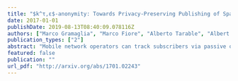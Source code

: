 ```yaml
---
title: "$k^τ,ε$-anonymity: Towards Privacy-Preserving Publishing of Spatiotemporal Trajectory Data"
date: 2017-01-01
publishDate: 2019-08-13T08:40:09.078116Z
authors: ["Marco Gramaglia", "Marco Fiore", "Alberto Tarable", "Albert Banchs"]
publication_types: ["2"]
abstract: "Mobile network operators can track subscribers via passive or active monitoring of device locations. The recorded trajectories offer an unprecedented outlook on the activities of large user populations, which enables developing new networking solutions and services, and scaling up studies across research disciplines. Yet, the disclosure of individual trajectories raises significant privacy concerns: thus, these data are often protected by restrictive non-disclosure agreements that limit their availability and impede potential usages. In this paper, we contribute to the development of technical solutions to the problem of privacy-preserving publishing of spatiotemporal trajectories of mobile subscribers. We propose an algorithm that generalizes the data so that they satisfy $k^τ,ε$-anonymity, an original privacy criterion that thwarts attacks on trajectories. Evaluations with real-world datasets demonstrate that our algorithm attains its objective while retaining a substantial level of accuracy in the data. Our work is a step forward in the direction of open, privacy-preserving datasets of spatiotemporal trajectories."
featured: false
publication: ""
url_pdf: "http://arxiv.org/abs/1701.02243"
---
```


